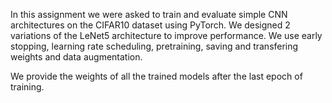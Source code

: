 In this assignment we were asked to train and evaluate simple CNN architectures on the CIFAR10 dataset using PyTorch. 
We designed 2 variations of the LeNet5 architecture to improve performance. 
We use early stopping, learning rate scheduling, pretraining, saving and transfering weights and data augmentation.

We provide the weights of all the trained models after the last epoch of training. 
